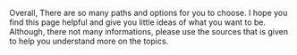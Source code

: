 Overall, There are so many paths and options for you to choose.
I hope you find this page helpful and give you little ideas of what you want to be.
Although, there not many informations, please use the sources that is given to help you understand more on the topics.